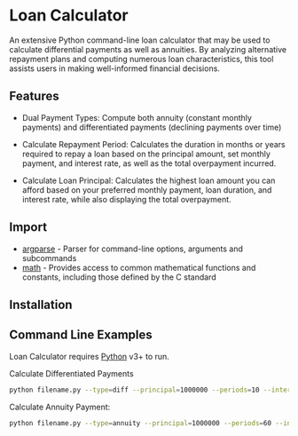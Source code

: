 # Loan Calculator

 An extensive Python command-line loan calculator that may be used to calculate differential payments as well as annuities.  By analyzing alternative repayment plans and computing numerous loan characteristics, this tool assists users in making well-informed financial decisions.

## Features

- Dual Payment Types: Compute both annuity (constant monthly payments) and differentiated payments (declining payments over time)

- Calculate Repayment Period: Calculates the duration in months or years required to repay a loan based on the principal amount, set monthly payment, and interest rate, as well as the total overpayment incurred.

- Calculate Loan Principal: Calculates the highest loan amount you can afford based on your preferred monthly payment, loan duration, and interest rate, while also displaying the total overpayment.

## Import

- [argparse](https://docs.python.org/3/library/argparse) - Parser for command-line options, arguments and subcommands
- [math](https://docs.python.org/3/library/math.html) - Provides access to common mathematical functions and constants, including those defined by the C standard


## Installation
## Command Line Examples

Loan Calculator requires [Python](https://www.python.org/downloads/) v3+ to run.

Calculate Differentiated Payments
```sh
python filename.py --type=diff --principal=1000000 --periods=10 --interest=10 
```

Calculate Annuity Payment:
```sh
python filename.py --type=annuity --principal=1000000 --periods=60 --interest=10
```
